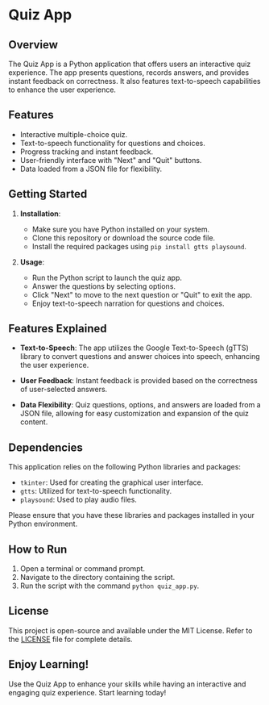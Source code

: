 # Quiz App

## Overview

The Quiz App is a Python application that offers users an interactive quiz experience. The app presents questions, records answers, and provides instant feedback on correctness. It also features text-to-speech capabilities to enhance the user experience.

## Features

- Interactive multiple-choice quiz.
- Text-to-speech functionality for questions and choices.
- Progress tracking and instant feedback.
- User-friendly interface with "Next" and "Quit" buttons.
- Data loaded from a JSON file for flexibility.

## Getting Started

1. **Installation**:

   - Make sure you have Python installed on your system.
   - Clone this repository or download the source code file.
   - Install the required packages using `pip install gtts playsound`.

2. **Usage**:

   - Run the Python script to launch the quiz app.
   - Answer the questions by selecting options.
   - Click "Next" to move to the next question or "Quit" to exit the app.
   - Enjoy text-to-speech narration for questions and choices.

## Features Explained

- **Text-to-Speech**: The app utilizes the Google Text-to-Speech (gTTS) library to convert questions and answer choices into speech, enhancing the user experience.

- **User Feedback**: Instant feedback is provided based on the correctness of user-selected answers.

- **Data Flexibility**: Quiz questions, options, and answers are loaded from a JSON file, allowing for easy customization and expansion of the quiz content.

## Dependencies

This application relies on the following Python libraries and packages:

- `tkinter`: Used for creating the graphical user interface.
- `gtts`: Utilized for text-to-speech functionality.
- `playsound`: Used to play audio files.

Please ensure that you have these libraries and packages installed in your Python environment.

## How to Run

1. Open a terminal or command prompt.
2. Navigate to the directory containing the script.
3. Run the script with the command `python quiz_app.py`.

## License

This project is open-source and available under the MIT License. Refer to the [LICENSE](LICENSE) file for complete details.

## Enjoy Learning!

Use the Quiz App to enhance your skills while having an interactive and engaging quiz experience. Start learning today!
